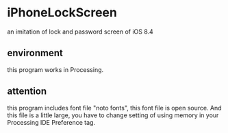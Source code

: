# iPhoneLockScreen
an imitation of lock and password screen of iOS 8.4

## environment
this program works in Processing. 

## attention
this program includes font file "noto fonts", this font file is open source. 
And this file is a little large, you have to change setting of using memory in your Processing IDE Preference tag.

